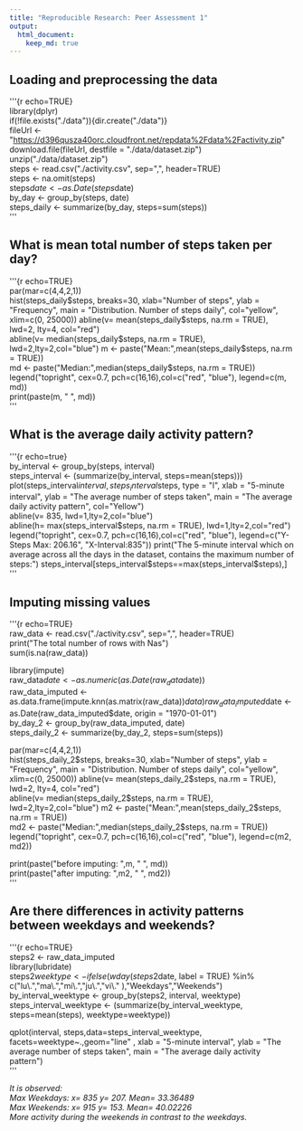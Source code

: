 ```yaml
---
title: "Reproducible Research: Peer Assessment 1"
output: 
  html_document:
    keep_md: true
---
```



## Loading and preprocessing the data  
'''{r echo=TRUE}  
library(dplyr)  
if(!file.exists("./data")){dir.create("./data")}  
fileUrl <- "https://d396qusza40orc.cloudfront.net/repdata%2Fdata%2Factivity.zip"  
download.file(fileUrl, destfile = "./data/dataset.zip")   
unzip("./data/dataset.zip")  
steps <- read.csv("./activity.csv", sep=",", header=TRUE)  
steps <- na.omit(steps)  
steps$date <- as.Date(steps$date)  
by_day <- group_by(steps, date)  
steps_daily <- summarize(by_day, steps=sum(steps))  
'''

## What is mean total number of steps taken per day?  
'''{r echo=TRUE}  
par(mar=c(4,4,2,1))  
hist(steps_daily$steps, breaks=30, xlab="Number of steps", ylab = "Frequency", main = "Distribution. Number of steps daily", col="yellow", xlim=c(0, 25000))  
abline(v= mean(steps_daily$steps, na.rm = TRUE), lwd=2, lty=4, col="red")  
abline(v= median(steps_daily$steps, na.rm = TRUE), lwd=2,lty=2,col="blue")  
m <- paste("Mean:",mean(steps_daily$steps, na.rm = TRUE))  
md <- paste("Median:",median(steps_daily$steps, na.rm = TRUE))  
legend("topright", cex=0.7, pch=c(16,16),col=c("red", "blue"), legend=c(m, md))  
print(paste(m, " ", md))  
'''  

## What is the average daily activity pattern?  
'''{r echo=true}  
by_interval <- group_by(steps, interval)  
steps_interval <- (summarize(by_interval, steps=mean(steps)))  
plot(steps_interval$interval, steps_interval$steps, type = "l", xlab = "5-minute interval", ylab = "The average number of steps taken", main = "The average daily activity pattern", col="Yellow")  
abline(v= 835, lwd=1,lty=2,col="blue")  
abline(h= max(steps_interval$steps, na.rm = TRUE), lwd=1,lty=2,col="red")  
legend("topright", cex=0.7, pch=c(16,16),col=c("red", "blue"), legend=c("Y-Steps Max: 206.16", "X-Interval:835"))  
print("The 5-minute interval which on average across all the days in the dataset, contains the maximum number of steps:")  
steps_interval[steps_interval$steps==max(steps_interval$steps),]  
'''  

## Imputing missing values  
'''{r echo=TRUE}  
raw_data <- read.csv("./activity.csv", sep=",", header=TRUE)  
print("The total number of rows with Nas")  
sum(is.na(raw_data))  

library(impute)  
raw_data$date <- as.numeric(as.Date(raw_data$date))  
raw_data_imputed <-  as.data.frame(impute.knn(as.matrix(raw_data))$data)
raw_data_imputed$date <- as.Date(raw_data_imputed$date, origin = "1970-01-01")  
by_day_2 <- group_by(raw_data_imputed, date)  
steps_daily_2 <- summarize(by_day_2, steps=sum(steps))  

par(mar=c(4,4,2,1))  
hist(steps_daily_2$steps, breaks=30, xlab="Number of steps", ylab = "Frequency", main = "Distribution. Number of steps daily", col="yellow", xlim=c(0, 25000))  
abline(v= mean(steps_daily_2$steps, na.rm = TRUE), lwd=2, lty=4, col="red")  
abline(v= median(steps_daily_2$steps, na.rm = TRUE), lwd=2,lty=2,col="blue")  
m2 <- paste("Mean:",mean(steps_daily_2$steps, na.rm = TRUE))  
md2 <- paste("Median:",median(steps_daily_2$steps, na.rm = TRUE))  
legend("topright", cex=0.7, pch=c(16,16),col=c("red", "blue"), legend=c(m2, md2))  

print(paste("before imputing: ",m, " ", md))  
print(paste("after imputing: ",m2, " ", md2))  
'''  

## Are there differences in activity patterns between weekdays and weekends?  
'''{r echo=TRUE}  
steps2 <- raw_data_imputed  
library(lubridate)  
steps2$weektype <- ifelse(wday(steps2$date, label = TRUE) %in% c("lu\\.","ma\\.","mi\\.","ju\\.","vi\\." ),"Weekdays","Weekends")  
by_interval_weektype <- group_by(steps2, interval, weektype)  
steps_interval_weektype <- (summarize(by_interval_weektype, steps=mean(steps), weektype=weektype))   

qplot(interval, steps,data=steps_interval_weektype, facets=weektype~.,geom="line" , xlab = "5-minute interval", ylab = "The average number of steps taken", main = "The average daily activity pattern")  
''' 

*It is observed:*  
*Max Weekdays: x= 835 y= 207. Mean= 33.36489*  
*Max Weekends: x= 915 y= 153. Mean= 40.02226*  
*More activity during the weekends in contrast to the weekdays.*  

